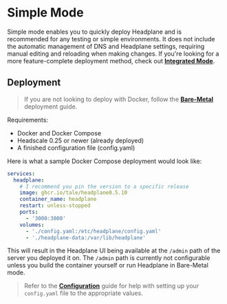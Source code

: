 # Simple Mode

Simple mode enables you to quickly deploy Headplane and is recommended for any
testing or simple environments. It does not include the automatic management of
DNS and Headplane settings, requiring manual editing and reloading when making
changes. If you're looking for a more feature-complete deployment method, check
out [**Integrated Mode**](/docs/Integrated-Mode.md).

## Deployment
> If you are not looking to deploy with Docker, follow the [**Bare-Metal**](/docs/Bare-Metal.md) deployment guide.

Requirements:
- Docker and Docker Compose
- Headscale 0.25 or newer (already deployed)
- A finished configuration file (config.yaml)

Here is what a sample Docker Compose deployment would look like:
```yaml
services:
  headplane:
    # I recommend you pin the version to a specific release
    image: ghcr.io/tale/headplane0.5.10
    container_name: headplane
    restart: unless-stopped
    ports:
      - '3000:3000'
    volumes:
      - './config.yaml:/etc/headplane/config.yaml'
      - './headplane-data:/var/lib/headplane'
```

This will result in the Headplane UI being available at the `/admin` path of the
server you deployed it on. The `/admin` path is currently not configurable unless
you build the container yourself or run Headplane in Bare-Metal mode.

> Refer to the [**Configuration**](/docs/Configuration.md) guide for help with
> setting up your `config.yaml` file to the appropriate values.
